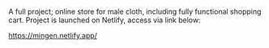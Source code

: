 A full project; online store for male cloth, including fully functional shopping cart.
Project is launched on Netlify, access via link below:

https://mingen.netlify.app/
